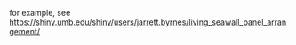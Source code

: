 for example, see https://shiny.umb.edu/shiny/users/jarrett.byrnes/living_seawall_panel_arrangement/
